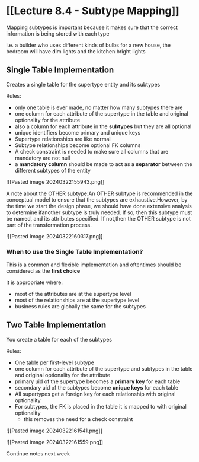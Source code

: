 # [[Lecture 8.4 - Subtype Mapping]]

Mapping subtypes is important because it makes sure that the correct information is being stored with each type

i.e. a builder who uses different kinds of bulbs for a new house, the bedroom will have dim lights and the kitchen bright lights

## Single Table Implementation

Creates a single table for the supertype entity and its subtypes

Rules:
- only one table is ever made, no matter how many subtypes there are
- one column for each attribute of the supertype in the table and original optionality for the attribute
- also a column for each attribute in the **subtypes** but they are all optional
- unique identifiers become primary and unique keys
- Supertype relationships are like normal
- Subtype relationships become optional FK columns
- A check constraint is needed to make sure all columns that are mandatory are not null
- a **mandatory column** should be made to act as a **separator** between the different subtypes of the entity

![[Pasted image 20240322155943.png]]

A note about the OTHER subtype:An OTHER subtype is recommended in the conceptual model to ensure that the subtypes are exhaustive.However, by the time we start the design phase, we should have done extensive analysis to determine ifanother subtype is truly needed. If so, then this subtype must be named, and its attributes specified. If not,then the OTHER subtype is not part of the transformation process.

![[Pasted image 20240322160317.png]]

### When to use the Single Table Implementation?

This is a common and flexible implementation and oftentimes should be considered as the **first choice**

It is appropriate where:
- most of the attributes are at the supertype level
- most of the relationships are at the supertype level
- business rules are globally the same for the subtypes

## Two Table Implementation

You create a table for each of the subtypes

Rules:
- One table per first-level subtype
- one column for each attribute of the supertype and subtypes in the table and original optionality for the attribute
- primary uid of the supertype becomes a **primary key** for each table
- secondary uid of the subtypes become **unique keys** for each table
- All supertypes get a foreign key for each relationship with original optionality
- For subtypes, the FK is placed in the table it is mapped to with original optionality
	- this removes the need for a check constraint

![[Pasted image 20240322161541.png]]

![[Pasted image 20240322161559.png]]

Continue notes next week



